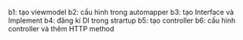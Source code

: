 b1: tạo viewmodel
b2: cấu hình trong automapper
b3: tạo Interface và Implement
b4: đăng kí DI trong strartup
b5: tạo controller
b6: cấu hình controller và thêm HTTP method